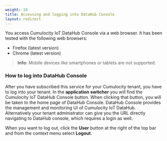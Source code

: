 ```yaml
---
weight: 10
title: Accessing and logging into DataHub Console
layout: redirect
---
```


You access Cumulocity IoT DataHub Console via a web browser. It has been tested with the following web browsers:

* Firefox (latest version)
* Chrome (latest version)

> **Info:** Mobile devices like smartphones or tablets are not supported.

### How to log into DataHub Console

After you have subscribed this service for your Cumulocity tenant, you have to log into your tenant. In the **application switcher** you will find the Cumulocity IoT DataHub Console button. When clicking that button, you will be taken to the home page of DataHub Console. DataHub Console provides the management and monitoring UI of Cumulocity IoT DataHub. Alternatively your tenant administrator can give you the URL directly navigating to DataHub console, which requires a login as well.

When you want to log out, click the **User** button at the right of the top bar and from the context menu select **Logout**.
